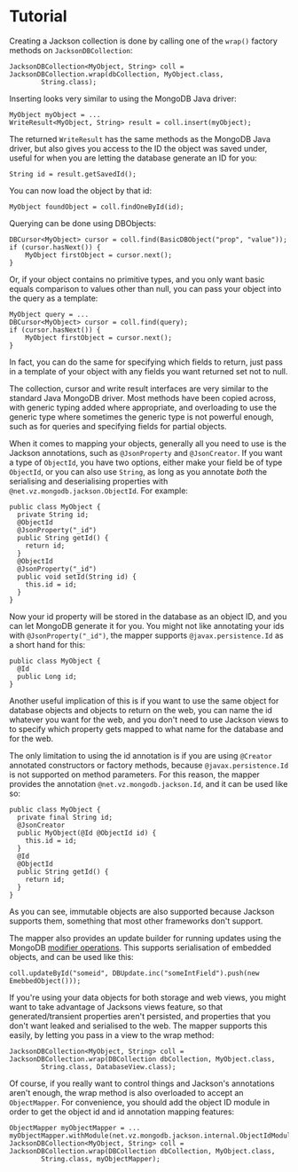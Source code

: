 Tutorial
========

Creating a Jackson collection is done by calling one of the `wrap()` factory methods on `JacksonDBCollection`:

    JacksonDBCollection<MyObject, String> coll = JacksonDBCollection.wrap(dbCollection, MyObject.class,
            String.class);

Inserting looks very similar to using the MongoDB Java driver:

    MyObject myObject = ...
    WriteResult<MyObject, String> result = coll.insert(myObject);

The returned `WriteResult` has the same methods as the MongoDB Java driver, but also gives you access to the ID the object was saved under, useful for when you are letting the database generate an ID for you:

    String id = result.getSavedId();

You can now load the object by that id:

    MyObject foundObject = coll.findOneById(id);

Querying can be done using DBObjects:

    DBCursor<MyObject> cursor = coll.find(BasicDBObject("prop", "value"));
    if (cursor.hasNext()) {
        MyObject firstObject = cursor.next();
    }

Or, if your object contains no primitive types, and you only want basic equals comparison to values other than null, you can pass your object into the query as a template:

    MyObject query = ...
    DBCursor<MyObject> cursor = coll.find(query);
    if (cursor.hasNext()) {
        MyObject firstObject = cursor.next();
    }

In fact, you can do the same for specifying which fields to return, just pass in a template of your object with any fields you want returned set not to null.

The collection, cursor and write result interfaces are very similar to the standard Java MongoDB driver. Most methods have been copied across, with generic typing added where appropriate, and overloading to use the generic type where sometimes the generic type is not powerful enough, such as for queries and specifying fields for partial objects.

When it comes to mapping your objects, generally all you need to use is the Jackson annotations, such as `@JsonProperty` and `@JsonCreator`.  If you want a type of `ObjectId`, you have two options, either make your field be of type `ObjectId`, or you can also use `String`, as long as you annotate *both* the serialising and deserialising properties with `@net.vz.mongodb.jackson.ObjectId`.  For example:

    public class MyObject {
      private String id;
      @ObjectId
      @JsonProperty("_id")
      public String getId() {
        return id;
      }
      @ObjectId
      @JsonProperty("_id")
      public void setId(String id) {
        this.id = id;
      }
    }

Now your id property will be stored in the database as an object ID, and you can let MongoDB generate it for you.  You might not like annotating your ids with `@JsonProperty("_id")`, the mapper supports `@javax.persistence.Id` as a short hand for this:

    public class MyObject {
      @Id
      public Long id;
    }

Another useful implication of this is if you want to use the same object for database objects and objects to return on the web, you can name the id whatever you want for the web, and you don't need to use Jackson views to to specify which property gets mapped to what name for the database and for the web.

The only limitation to using the id annotation is if you are using `@Creator` annotated constructors or factory methods, because `@javax.persistence.Id` is not supported on method parameters.  For this reason, the mapper provides the annotation `@net.vz.mongodb.jackson.Id`, and it can be used like so:

    public class MyObject {
      private final String id;
      @JsonCreator
      public MyObject(@Id @ObjectId id) {
        this.id = id;
      }
      @Id
      @ObjectId
      public String getId() {
        return id;
      }
    }

As you can see, immutable objects are also supported because Jackson supports them, something that most other frameworks don't support.

The mapper also provides an update builder for running updates using the MongoDB [modifier operations](http://www.mongodb.org/display/DOCS/Updating#Updating-ModifierOperations).  This supports serialisation of embedded objects, and can be used like this:

    coll.updateById("someid", DBUpdate.inc("someIntField").push(new EmebbedObject()));

If you're using your data objects for both storage and web views, you might want to take advantage of Jacksons views feature, so that generated/transient properties aren't persisted, and properties that you don't want leaked and serialised to the web.  The mapper supports this easily, by letting you pass in a view to the wrap method:

    JacksonDBCollection<MyObject, String> coll = JacksonDBCollection.wrap(DBCollection dbCollection, MyObject.class,
            String.class, DatabaseView.class);

Of course, if you really want to control things and Jackson's annotations aren't enough, the wrap method is also overloaded to accept an `ObjectMapper`.  For convenience, you should add the object ID module in order to get the object id and id annotation mapping features:

    ObjectMapper myObjectMapper = ...
    myObjectMapper.withModule(net.vz.mongodb.jackson.internal.ObjectIdModule.INSTANCE);
    JacksonDBCollection<MyObject, String> coll = JacksonDBCollection.wrap(DBCollection dbCollection, MyObject.class,
            String.class, myObjectMapper);




